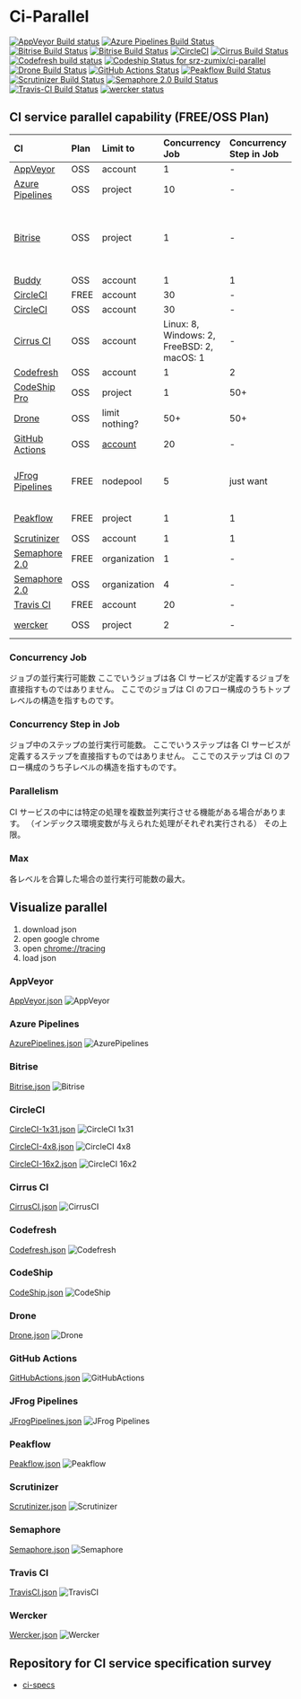 # Ci-Parallel

[![AppVeyor Build status](https://ci.appveyor.com/api/projects/status/xfuks40g319x9j2d?svg=true)](https://ci.appveyor.com/project/srz-zumix/ci-parallel)
[![Azure Pipelines Build Status](https://dev.azure.com/srz-zumix/ci-specs/_apis/build/status/ci-parallel?branchName=master)](https://dev.azure.com/srz-zumix/ci-specs/_build/latest?definitionId=10&branchName=master)
[![Bitrise Build Status](https://app.bitrise.io/app/d8c6ecd7db311dd6/status.svg?token=xVF6g9OZ2mRISjxfHwsUxw&branch=master)](https://app.bitrise.io/app/d8c6ecd7db311dd6)
[![Bitrise Build Status](https://app.bitrise.io/app/f9707ca3e09428f3/status.svg?token=vY461vx7e2R5jSt-VKSE8w&branch=master)](https://app.bitrise.io/app/f9707ca3e09428f3)
[![CircleCI](https://circleci.com/gh/srz-zumix/ci-parallel/tree/master.svg?style=svg)](https://circleci.com/gh/srz-zumix/ci-parallel/tree/master)
[![Cirrus Build Status](https://api.cirrus-ci.com/github/srz-zumix/ci-parallel.svg?branch=master)](https://cirrus-ci.com/github/srz-zumix/ci-parallel/master)
[![Codefresh build status](https://g.codefresh.io/api/badges/pipeline/srz-zumix/ci-specs%2Fci-parallel?type=cf-2)](https://g.codefresh.io/public/accounts/srz-zumix/pipelines/5e7f5638788e8900ac585a80)
[![Codeship Status for srz-zumix/ci-parallel](https://app.codeship.com/projects/3136a0f0-6205-0138-6782-6a82d9037675/status?branch=master)](https://app.codeship.com/projects/392920)
[![Drone Build Status](https://cloud.drone.io/api/badges/srz-zumix/ci-parallel/status.svg?branch=master)](https://cloud.drone.io/srz-zumix/ci-parallel)
[![GitHub Actions Status](https://github.com/srz-zumix/ci-parallel/workflows/GitHub%20Actions/badge.svg?branch=master)](https://github.com/srz-zumix/ci-parallel/actions?query=workflow%3A%22GitHub+Actions%22)
[![Peakflow Build Status](https://www.peakflow.io/en/projects/ci-parallel/branch-statuses/master.svg)](https://www.peakflow.io/en/projects/ci-parallel/build-groups?build_groups_q%5Bbranch_name_cont%5D=master)
[![Scrutinizer Build Status](https://scrutinizer-ci.com/g/srz-zumix/ci-parallel/badges/build.png?b=master)](https://scrutinizer-ci.com/g/srz-zumix/ci-parallel/build-status/master)
[![Semaphore 2.0 Build Status](https://srz-zumix.semaphoreci.com/badges/ci-parallel/branches/master.svg)](https://srz-zumix.semaphoreci.com/projects/ci-parallel)
[![Travis-CI Build Status](https://travis-ci.com/srz-zumix/ci-parallel.svg?branch=master)](https://app.travis-ci.com/github/srz-zumix/ci-parallel)
[![wercker status](https://app.wercker.com/status/285dae1f97ed665286a2f325e29c4325/s/master "wercker status")](https://app.wercker.com/project/byKey/285dae1f97ed665286a2f325e29c4325)

## CI service parallel capability (FREE/OSS Plan)

|CI|Plan|Limit to|Concurrency Job|Concurrency Step in Job|Parallelism|Max|Note|
|:--|:--|:--|:--|:--|:--|:--|:--|
|[AppVeyor][]|OSS|account|1|-|-|1||
|[Azure Pipelines][]|OSS|project|10|-|-|10 (* Projects)||
|[Bitrise][]|OSS|project|1|-|-|1 (* Projects)|[Starting parallel builds with a single trigger](https://devcenter.bitrise.io/builds/triggering-builds/trigger-multiple-workflows/)|
|[Buddy][]|OSS|account|1|1|-|1||
|[CircleCI](https://circleci.com/pricing/)|FREE|account|30|-|1|1||
|[CircleCI](https://circleci.com/pricing/)|OSS|account|30|-|4|4||
|[Cirrus CI](https://cirrus-ci.org/faq/#are-there-any-limits)|OSS|account|Linux: 8, Windows: 2, FreeBSD: 2, macOS: 1|-|-|13||
|[Codefresh][]|OSS|account|1|2|-|2||
|[CodeShip Pro][]|OSS|project|1|50+|-|50+ (* Projects)|limit nothing?|
|[Drone][]|OSS|limit nothing?|50+|50+|-|50+|limit nothing?|
|[GitHub Actions][]|OSS|[account](https://github.blog/changelog/2019-10-28-github-actions-update-to-job-concurrency-usage-limits/)|20|-|-|20||
|[JFrog Pipelines][]|FREE|nodepool|5|just want|-|just want|[limit to node pool max](https://www.jfrog.com/confluence/display/JFROG/Managing+Pipelines+Node+Pools)|
|[Peakflow][]|FREE|project|1|1|-|1 (* Projects)||
|[Scrutinizer](https://scrutinizer-ci.com/docs/build/running_tests_in_parallel)|OSS|account|1|1|-|1||
|[Semaphore 2.0][]|FREE|organization|1|-|1|1||
|[Semaphore 2.0][]|OSS|organization|4|-|4|4||
|[Travis CI][]|FREE|account|20|-|-|20||
|[wercker][]|OSS|project|2|-|-|2 (* Projects)||

### Concurrency Job

ジョブの並行実行可能数
ここでいうジョブは各 CI サービスが定義するジョブを直接指すものではありません。
ここでのジョブは CI のフロー構成のうちトップレベルの構造を指すものです。

### Concurrency Step in Job

ジョブ中のステップの並行実行可能数。
ここでいうステップは各 CI サービスが定義するステップを直接指すものではありません。
ここでのステップは CI のフロー構成のうち子レベルの構造を指すものです。

### Parallelism

CI サービスの中には特定の処理を複数並列実行させる機能がある場合があります。
（インデックス環境変数が与えられた処理がそれぞれ実行される）
その上限。

### Max

各レベルを合算した場合の並行実行可能数の最大。

## Visualize parallel

1. download json
2. open google chrome
3. open [chrome://tracing](chrome://tracing/)
4. load json

### AppVeyor

[AppVeyor.json](./record/AppVeyor.json)
![AppVeyor](./record/images/AppVeyor.png)

### Azure Pipelines

[AzurePipelines.json](./record/AzurePipelines.json)
![AzurePipelines](./record/images/AzurePipelines.png)

### Bitrise

[Bitrise.json](./record/Bitrise.json)
![Bitrise](./record/images/Bitrise.png)

### CircleCI

[CircleCI-1x31.json](./record/CircleCI-1x31.json)
![CircleCI 1x31](./record/images/CircleCI-1x31.png)

[CircleCI-4x8.json](./record/CircleCI-4x8.json)
![CircleCI 4x8](./record/images/CircleCI-4x8.png)

[CircleCI-16x2.json](./record/CircleCI-16x2.json)
![CircleCI 16x2](./record/images/CircleCI-16x2.png)

### Cirrus CI

[CirrusCI.json](./record/CirrusCI.json)
![CirrusCI](./record/images/CirrusCI.png)

### Codefresh

[Codefresh.json](./record/Codefresh.json)
![Codefresh](./record/images/Codefresh.png)

### CodeShip

[CodeShip.json](./record/CodeShip.json)
![CodeShip](./record/images/CodeShip.png)

### Drone

[Drone.json](./record/Drone.json)
![Drone](./record/images/Drone.png)

### GitHub Actions

[GitHubActions.json](./record/GitHubActions.json)
![GitHubActions](./record/images/GitHubActions.png)

### JFrog Pipelines

[JFrogPipelines.json](./record/JFrogPipelines.json)
![JFrog Pipelines](./record/images/JFrogPipelines.png)

### Peakflow

[Peakflow.json](./record/Peakflow.json)
![Peakflow](./record/images/Peakflow.png)

### Scrutinizer

[Scrutinizer.json](./record/Scrutinizer.json)
![Scrutinizer](./record/images/Scrutinizer.png)

### Semaphore

[Semaphore.json](./record/Semaphore.json)
![Semaphore](./record/images/Semaphore.png)

### Travis CI

[TravisCI.json](./record/TravisCI.json)
![TravisCI](./record/images/TravisCI.png)

### Wercker

[Wercker.json](./record/Wercker.json)
![Wercker](./record/images/Wercker.png)

## Repository for CI service specification survey

* [ci-specs](https://github.com/srz-zumix/ci-specs)

[Appcircle]:https://appcircle.io/
[AppVeyor]:https://www.appveyor.com
[Azure Pipelines]:https://azure.microsoft.com/ja-jp/services/devops/pipelines/
[Bitrise]:https://www.bitrise.io
[Buddy]:https://buddy.works
[CircleCI]:https://circleci.com
[Cirrus CI]:https://cirrus-ci.org/
[Codefresh]:https://codefresh.io/
[Codeship]:https://codeship.com/
[Codeship Basic]:https://codeship.com/
[Codeship Pro]:https://codeship.com/
[Drone]:https://cloud.drone.io/
[GitHub Actions]:https://help.github.com/en/articles/about-github-actions
[JFrog Pipelines]:https://www.jfrog.com/confluence/display/JFROG/JFrog+Pipelines
[Peakflow]:https://www.peakflow.io/
[Razorops]:https://razorops.com/
[Scrutinizer]:https://scrutinizer-ci.com
[Semaphore 2.0]:https://semaphoreci.com/
[Semaphore]:https://semaphoreci.com/
[Travis CI]:https://travis-ci.com/
[wercker]:http://www.wercker.com/
